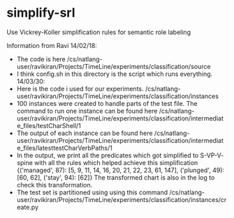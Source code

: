 simplify-srl
============

Use Vickrey-Koller simplification rules for semantic role labeling

Information from Ravi
 14/02/18:
  - The code is here
    /cs/natlang-user/ravikiran/Projects/TimeLine/experiments/classification/source
  - I think config.sh in this directory is the script which runs everything.
 14/03/30:
  - Here is the code i used for our experiments.
    /cs/natlang-user/ravikiran/Projects/TimeLine/experiments/classification/instances
  - 100 instances were created to handle parts of the test file. The command to run one instance can be found here
    /cs/natlang-user/ravikiran/Projects/TimeLine/experiments/classification/intermediate_files/testCharShell/1
  - The output of each instance can be found here
    /cs/natlang-user/ravikiran/Projects/TimeLine/experiments/classification/intermediate_files/latesttestCharVerbPaths/1
  - In the output, we print all the predicates which got simplified to S-VP-V-<predicate> spine with all the rules which helped achieve this simplification
    {('managed', 87): [5, 9, 11, 14, 16, 20, 21, 22, 23, 61, 147], ('plunged', 49): [60, 62], ('stay', 94): [62]}
    The transformed chart is also in the log to check this transformation. 
  - The test set is partitioned using using this command
    /cs/natlang-user/ravikiran/Projects/TimeLine/experiments/classification/instances/create.py
